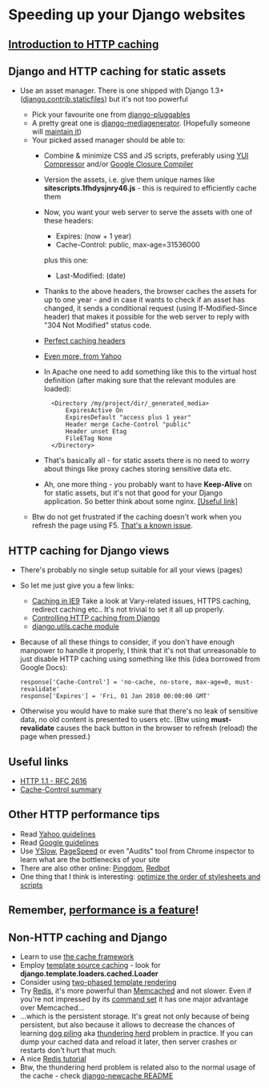 Speeding up your Django websites
================================

## [Introduction to HTTP caching](http://www.mnot.net/cache_docs/)
        
## Django and HTTP caching for static assets
        
* Use an asset manager. There is one shipped with Django 1.3+ ([django.contrib.staticfiles](https://docs.djangoproject.com/en/1.3/howto/static-files/)) but it's not too powerful

    * Pick your favourite one from [django-pluggables](http://djangopackages.com/grids/g/asset-managers/)
    * A pretty great one is [django-mediagenerator](http://www.allbuttonspressed.com/projects/django-mediagenerator).
    (Hopefully someone will [maintain it](http://www.allbuttonspressed.com/goodbye#comment-372779409))
    * Your picked assed manager should be able to:
        * Combine & minimize CSS and JS scripts, preferably using [YUI Compressor](http://developer.yahoo.com/yui/compressor/) and/or
        [Google Closure Compiler](http://code.google.com/intl/pl-PL/closure/compiler/)
        * Version the assets, i.e. give them unique names like **sitescripts.1fhdysjnry46.js** - this is required to efficiently cache them
        * Now, you want your web server to serve the assets with one of these headers:
            * Expires: (now + 1 year)
            * Cache-Control: public, max-age=31536000
            
          plus this one:
            * Last-Modified: (date)
        * Thanks to the above headers, the browser caches the assets for up to one year - and in case it wants to check if an asset has changed,
          it sends a conditional request (using If-Modified-Since header) that makes it possible for the web server to reply with "304 Not Modified" status code.
        * [Perfect caching headers](http://www.allbuttonspressed.com/projects/django-mediagenerator#q-what-are-the-perfect-caching-headers)
        * [Even more, from Yahoo](http://developer.yahoo.com/performance/rules.html#expires)
        * In Apache one need to add something like this to the virtual host definition (after making sure that the relevant modules are loaded):

          ```
            <Directory /my/project/dir/_generated_media>
                ExpiresActive On
                ExpiresDefault "access plus 1 year"
                Header merge Cache-Control "public"
                Header unset Etag
                FileETag None
            </Directory>
          ```
        * That's basically all - for static assets there is no need to worry about things like proxy caches storing sensitive data etc.
        * Ah, one more thing - you probably want to have **Keep-Alive** on for static assets, but it's not that good for your Django application.
          So better think about some nginx. [[Useful link]](http://serverfault.com/questions/73812/should-i-activate-keepalive-in-apache2)
    * Btw do not get frustrated if the caching doesn't work when you refresh the page using F5.
        [That's a known issue](http://stackoverflow.com/questions/3934413/chrome-why-is-it-sending-if-modified-since-requests/3934694#3934694).

## HTTP caching for Django views
* There's probably no single setup suitable for all your views (pages)
* So let me just give you a few links:
    * [Caching in IE9](http://blogs.msdn.com/b/ie/archive/2010/07/14/caching-improvements-in-internet-explorer-9.aspx)
      Take a look at Vary-related issues, HTTPS caching, redirect caching etc..
      It's not trivial to set it all up properly.
    * [Controlling HTTP caching from Django](https://docs.djangoproject.com/en/1.3/topics/cache/#upstream-caches)
    * [django.utils.cache module](https://docs.djangoproject.com/en/1.3/ref/utils/#module-django.utils.cache)
* Because of all these things to consider, if you don't have enough manpower to handle it properly,
  I think that it's not that unreasonable to just disable HTTP caching using something like this (idea borrowed from Google Docs):

  ```
  response['Cache-Control'] = 'no-cache, no-store, max-age=0, must-revalidate'
  response['Expires'] = 'Fri, 01 Jan 2010 00:00:00 GMT'
  ```
* Otherwise you would have to make sure that there's no leak of sensitive data, no old content is presented to users etc.
  (Btw using **must-revalidate** causes the back button in the browser to refresh (reload) the page when pressed.)

## Useful links
* [HTTP 1.1 - RFC 2616](http://www.w3.org/Protocols/rfc2616/rfc2616-sec13.html)
* [Cache-Control summary](http://palisade.plynt.com/issues/2008Jul/cache-control-attributes/)

## Other HTTP performance tips

* Read [Yahoo guidelines](http://developer.yahoo.com/performance/)
* Read [Google guidelines](http://code.google.com/intl/pl-PL/speed/articles/)
* Use [YSlow](http://developer.yahoo.com/yslow/), [PageSpeed](http://code.google.com/intl/pl-PL/speed/page-speed/) or even "Audits" tool from Chrome inspector to learn what are the bottlenecks of your site
* There are also other online: [Pingdom](http://tools.pingdom.com/fpt/), [Redbot](http://redbot.org/)
* One thing that I think is interesting: [optimize the order of stylesheets and scripts](http://code.google.com/intl/pl-PL/speed/page-speed/docs/rtt.html#PutStylesBeforeScripts)

## Remember, [performance is a feature](http://www.codinghorror.com/blog/2011/06/performance-is-a-feature.html)!

## Non-HTTP caching and Django

* Learn to use [the cache framework](https://docs.djangoproject.com/en/1.3/topics/cache/)
* Employ [template source caching](https://docs.djangoproject.com/en/dev/ref/templates/api/#loader-types) - look for **django.template.loaders.cached.Loader**
* Consider using [two-phased template rendering](http://www.holovaty.com/writing/django-two-phased-rendering/)
* Try [Redis](http://redis.io/), it's more powerful than [Memcached](http://memcached.org/) and not slower.
  Even if you're not impressed by its [command set](http://redis.io/commands) it has one major advantage over Memcached...
* ...which is the persistent storage. It's great not only because of being persistent, but also because it allows to decrease the chances
  of learning [dog piling](http://highscalability.com/strategy-break-memcache-dog-pile) aka [thundering herd](http://books.google.pl/books?id=m-bDb87UWL0C&pg=PA357&lpg=PA357&dq=thundering+herd+memcache&source=bl&ots=VURP6rGOpI&sig=oa-uHNZpj5IATTg_P_eF7852iWY&hl=pl&ei=6lqwTvX-E9T54QT73dicAQ&sa=X&oi=book_result&ct=result&resnum=4&ved=0CD0Q6AEwAw#v=onepage&q=thundering%20herd%20memcache&f=false) problem in practice.
  If you can dump your cached data and reload it later, then server crashes or restarts don't hurt that much.
* A nice [Redis tutorial](http://simonwillison.net/static/2010/redis-tutorial/)
* Btw, the thundering herd problem is related also to the normal usage of the cache - check [django-newcache README](https://github.com/ericflo/django-newcache/blob/master/README.txt#L79)


